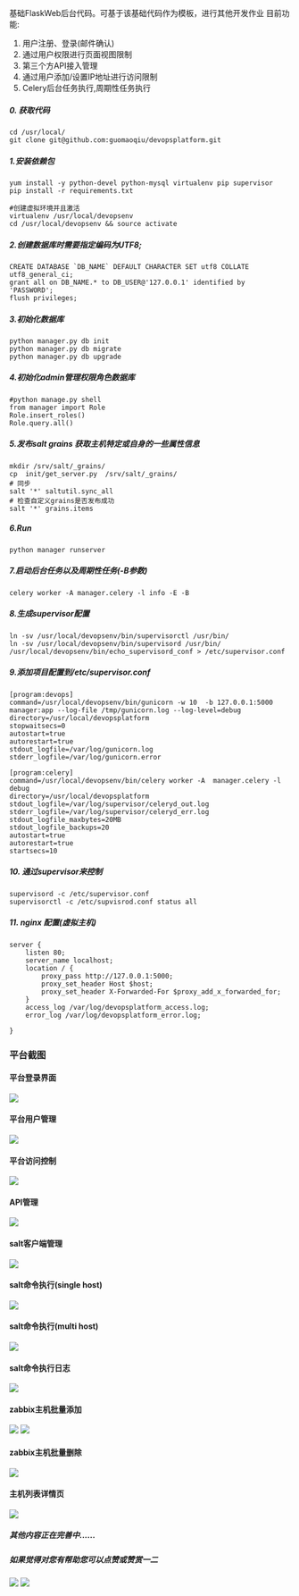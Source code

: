 基础FlaskWeb后台代码。可基于该基础代码作为模板，进行其他开发作业
目前功能:
1. 用户注册、登录(邮件确认)
2. 通过用户权限进行页面视图限制
3. 第三个方API接入管理
4. 通过用户添加/设置IP地址进行访问限制
5. Celery后台任务执行,周期性任务执行


##### 0. 获取代码
```
cd /usr/local/
git clone git@github.com:guomaoqiu/devopsplatform.git
```
##### 1.安装依赖包
```
yum install -y python-devel python-mysql virtualenv pip supervisor 
pip install -r requirements.txt

#创建虚拟环境并且激活
virtualenv /usr/local/devopsenv
cd /usr/local/devopsenv && source activate
```
##### 2.创建数据库时需要指定编码为UTF8;
```
CREATE DATABASE `DB_NAME` DEFAULT CHARACTER SET utf8 COLLATE utf8_general_ci;
grant all on DB_NAME.* to DB_USER@'127.0.0.1' identified by 'PASSWORD';
flush privileges;
```
##### 3.初始化数据库
```
python manager.py db init
python manager.py db migrate
python manager.py db upgrade
```
##### 4.初始化admin管理权限角色数据库
```
#python manage.py shell
from manager import Role
Role.insert_roles()
Role.query.all()
```
##### 5.发布salt grains 获取主机特定或自身的一些属性信息
```
mkdir /srv/salt/_grains/
cp  init/get_server.py  /srv/salt/_grains/
# 同步
salt '*' saltutil.sync_all
# 检查自定义grains是否发布成功
salt '*' grains.items
```
##### 6.Run
```
python manager runserver
```
##### 7.启动后台任务以及周期性任务(-B参数)
```
celery worker -A manager.celery -l info -E -B
```
##### 8.生成supervisor配置
```
ln -sv /usr/local/devopsenv/bin/supervisorctl /usr/bin/
ln -sv /usr/local/devopsenv/bin/supervisord /usr/bin/
/usr/local/devopsenv/bin/echo_supervisord_conf > /etc/supervisor.conf
```
##### 9.添加项目配置到/etc/supervisor.conf
```
[program:devops]
command=/usr/local/devopsenv/bin/gunicorn -w 10  -b 127.0.0.1:5000 manager:app --log-file /tmp/gunicorn.log --log-level=debug
directory=/usr/local/devopsplatform
stopwaitsecs=0
autostart=true
autorestart=true
stdout_logfile=/var/log/gunicorn.log
stderr_logfile=/var/log/gunicorn.error

[program:celery]
command=/usr/local/devopsenv/bin/celery worker -A  manager.celery -l debug 
directory=/usr/local/devopsplatform
stdout_logfile=/var/log/supervisor/celeryd_out.log
stderr_logfile=/var/log/supervisor/celeryd_err.log 
stdout_logfile_maxbytes=20MB 
stdout_logfile_backups=20 
autostart=true 
autorestart=true
startsecs=10
```
##### 10. 通过supervisor来控制
```
supervisord -c /etc/supervisor.conf
supervisorctl -c /etc/supvisrod.conf status all
```
##### 11. nginx 配置(虚拟主机)
```
server {
    listen 80;
    server_name localhost;
    location / {
        proxy_pass http://127.0.0.1:5000;
        proxy_set_header Host $host;
        proxy_set_header X-Forwarded-For $proxy_add_x_forwarded_for;
    }
    access_log /var/log/devopsplatform_access.log;
    error_log /var/log/devopsplatform_error.log;

}
```


### 平台截图
#### 平台登录界面
![](https://raw.githubusercontent.com/guomaoqiu/devopsplatform/master/screenshots/login_page.jpeg)
#### 平台用户管理
![](https://raw.githubusercontent.com/guomaoqiu/devopsplatform/master/screenshots/user_manager.jpeg)
#### 平台访问控制
![](https://raw.githubusercontent.com/guomaoqiu/devopsplatform/master/screenshots/access_con.jpeg)
#### API管理
![](https://raw.githubusercontent.com/guomaoqiu/devopsplatform/master/screenshots/api_test.jpeg)
#### salt客户端管理
![](https://raw.githubusercontent.com/guomaoqiu/devopsplatform/master/screenshots/salt_minion.jpeg)
#### salt命令执行(single host)
![](https://raw.githubusercontent.com/guomaoqiu/devopsplatform/master/screenshots/salt_cmd_host.jpeg)
#### salt命令执行(multi host)
![](https://raw.githubusercontent.com/guomaoqiu/devopsplatform/master/screenshots/salt_cmd_all.jpeg)
#### salt命令执行日志
![](https://raw.githubusercontent.com/guomaoqiu/devopsplatform/master/screenshots/cmd_log.jpeg)
#### zabbix主机批量添加
![](https://raw.githubusercontent.com/guomaoqiu/devopsplatform/master/screenshots/zabbix_add.jpeg)
![](https://raw.githubusercontent.com/guomaoqiu/devopsplatform/master/screenshots/zabbix_add_result.jpeg)
#### zabbix主机批量删除
![](https://raw.githubusercontent.com/guomaoqiu/devopsplatform/master/screenshots/zabbix_del.jpeg)
#### 主机列表详情页
![](https://raw.githubusercontent.com/guomaoqiu/devopsplatform/master/screenshots/host_detail.jpeg)


##### 其他内容正在完善中......
##### 如果觉得对您有帮助您可以点赞或赞赏一二
![](https://raw.githubusercontent.com/guomaoqiu/devopsplatform/master/screenshots/wechat.jpeg)
![](https://raw.githubusercontent.com/guomaoqiu/devopsplatform/master/screenshots/zhifubao.jpeg)
